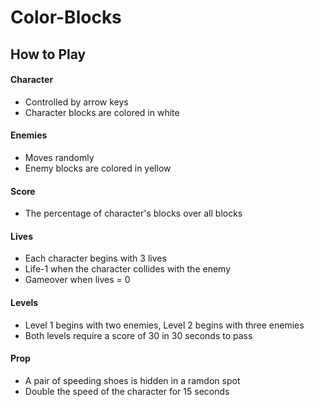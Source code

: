 # Color-Blocks
## How to Play
#### Character
- Controlled by arrow keys
- Character blocks are colored in white

#### Enemies
- Moves randomly
- Enemy blocks are colored in yellow

#### Score
- The percentage of character's blocks over all blocks

#### Lives
- Each character begins with 3 lives
- Life-1 when the character collides with the enemy
- Gameover when lives = 0

#### Levels
- Level 1 begins with two enemies, Level 2 begins with three enemies
- Both levels require a score of 30 in 30 seconds to pass

#### Prop
- A pair of speeding shoes is hidden in a ramdon spot
- Double the speed of the character for 15 seconds
